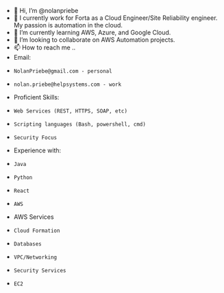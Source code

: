 - 👋 Hi, I’m @nolanpriebe
- 👀 I currently work for Forta as a Cloud Engineer/Site Reliability engineer. My passion is automation in the cloud.
- 🌱 I’m currently learning AWS, Azure, and Google Cloud.
- 💞️ I’m looking to collaborate on AWS Automation projects.
- 📫 How to reach me ..
- Email: 
-     NolanPriebe@gmail.com - personal
-     nolan.priebe@helpsystems.com - work
- Proficient Skills:
-     Web Services (REST, HTTPS, SOAP, etc)
-     Scripting languages (Bash, powershell, cmd)
-     Security Focus
- Experience with:
-     Java 
-     Python
-     React
-     AWS
-   AWS Services 
-     Cloud Formation
-     Databases
-     VPC/Networking
-     Security Services
-     EC2

<!---
nolanpriebe/nolanpriebe is a ✨ special ✨ repository because its `README.md` (this file) appears on your GitHub profile.
You can click the Preview link to take a look at your changes.
--->
